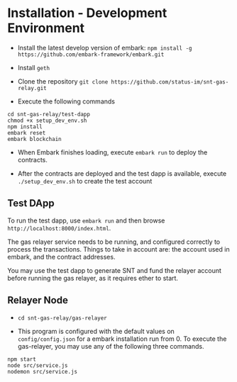# Installation - Development Environment

- Install the latest develop version of embark: `npm install -g https://github.com/embark-framework/embark.git`

- Install `geth`

- Clone the repository
`git clone https://github.com/status-im/snt-gas-relay.git`

- Execute the following commands
```
cd snt-gas-relay/test-dapp
chmod +x setup_dev_env.sh
npm install
embark reset
embark blockchain
```

- When Embark finishes loading, execute `embark run` to deploy the contracts.

- After the contracts are deployed and the test dapp is available, execute `./setup_dev_env.sh` to create the test account

## Test DApp
To run the test dapp, use `embark run` and then browse `http://localhost:8000/index.html`.

The gas relayer service needs to be running, and configured correctly to process the transactions. Things to take in account are: the account used in embark, and the contract addresses.

You may use the test dapp to generate SNT and fund the relayer account before running the gas relayer, as it requires ether to start.

## Relayer Node

- `cd snt-gas-relay/gas-relayer`

- This program is configured with the default values on `config/config.json` for a embark installation run from 0. To execute the gas-relayer, you may use any of the following three commands. 

```
npm start
node src/service.js
nodemon src/service.js
```
